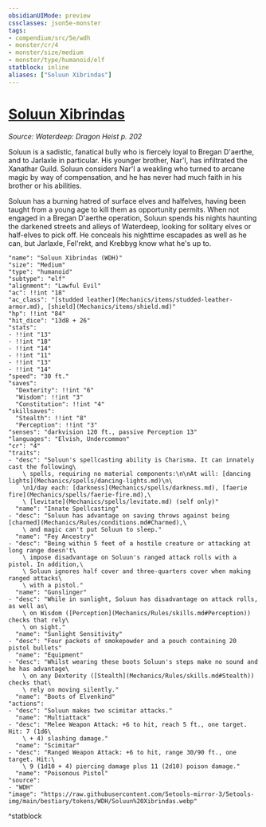 ```yaml
---
obsidianUIMode: preview
cssclasses: json5e-monster
tags:
- compendium/src/5e/wdh
- monster/cr/4
- monster/size/medium
- monster/type/humanoid/elf
statblock: inline
aliases: ["Soluun Xibrindas"]
---
```

# [Soluun Xibrindas](Mechanics\bestiary\npc/soluun-xibrindas-wdh.md)
*Source: Waterdeep: Dragon Heist p. 202*  

Soluun is a sadistic, fanatical bully who is fiercely loyal to Bregan D'aerthe, and to Jarlaxle in particular. His younger brother, Nar'l, has infiltrated the Xanathar Guild. Soluun considers Nar'l a weakling who turned to arcane magic by way of compensation, and he has never had much faith in his brother or his abilities.

Soluun has a burning hatred of surface elves and halfelves, having been taught from a young age to kill them as opportunity permits. When not engaged in a Bregan D'aerthe operation, Soluun spends his nights haunting the darkened streets and alleys of Waterdeep, looking for solitary elves or half-elves to pick off. He conceals his nighttime escapades as well as he can, but Jarlaxle, Fel'rekt, and Krebbyg know what he's up to.

```statblock
"name": "Soluun Xibrindas (WDH)"
"size": "Medium"
"type": "humanoid"
"subtype": "elf"
"alignment": "Lawful Evil"
"ac": !!int "18"
"ac_class": "[studded leather](Mechanics/items/studded-leather-armor.md), [shield](Mechanics/items/shield.md)"
"hp": !!int "84"
"hit_dice": "13d8 + 26"
"stats":
- !!int "13"
- !!int "18"
- !!int "14"
- !!int "11"
- !!int "13"
- !!int "14"
"speed": "30 ft."
"saves":
  "Dexterity": !!int "6"
  "Wisdom": !!int "3"
  "Constitution": !!int "4"
"skillsaves":
  "Stealth": !!int "8"
  "Perception": !!int "3"
"senses": "darkvision 120 ft., passive Perception 13"
"languages": "Elvish, Undercommon"
"cr": "4"
"traits":
- "desc": "Soluun's spellcasting ability is Charisma. It can innately cast the following\
    \ spells, requiring no material components:\n\nAt will: [dancing lights](Mechanics/spells/dancing-lights.md)\n\
    \n1/day each: [darkness](Mechanics/spells/darkness.md), [faerie fire](Mechanics/spells/faerie-fire.md),\
    \ [levitate](Mechanics/spells/levitate.md) (self only)"
  "name": "Innate Spellcasting"
- "desc": "Soluun has advantage on saving throws against being [charmed](Mechanics/Rules/conditions.md#Charmed),\
    \ and magic can't put Soluun to sleep."
  "name": "Fey Ancestry"
- "desc": "Being within 5 feet of a hostile creature or attacking at long range doesn't\
    \ impose disadvantage on Soluun's ranged attack rolls with a pistol. In addition,\
    \ Soluun ignores half cover and three-quarters cover when making ranged attacks\
    \ with a pistol."
  "name": "Gunslinger"
- "desc": "While in sunlight, Soluun has disadvantage on attack rolls, as well as\
    \ on Wisdom ([Perception](Mechanics/Rules/skills.md#Perception)) checks that rely\
    \ on sight."
  "name": "Sunlight Sensitivity"
- "desc": "Four packets of smokepowder and a pouch containing 20 pistol bullets"
  "name": "Equipment"
- "desc": "Whilst wearing these boots Soluun's steps make no sound and he has advantage\
    \ on any Dexterity ([Stealth](Mechanics/Rules/skills.md#Stealth)) checks that\
    \ rely on moving silently."
  "name": "Boots of Elvenkind"
"actions":
- "desc": "Soluun makes two scimitar attacks."
  "name": "Multiattack"
- "desc": "Melee Weapon Attack: +6 to hit, reach 5 ft., one target. Hit: 7 (1d6\
    \ + 4) slashing damage."
  "name": "Scimitar"
- "desc": "Ranged Weapon Attack: +6 to hit, range 30/90 ft., one target. Hit:\
    \ 9 (1d10 + 4) piercing damage plus 11 (2d10) poison damage."
  "name": "Poisonous Pistol"
"source":
- "WDH"
"image": "https://raw.githubusercontent.com/5etools-mirror-3/5etools-img/main/bestiary/tokens/WDH/Soluun%20Xibrindas.webp"
```
^statblock